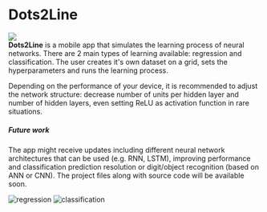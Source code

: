 # Dots2Line
![](https://img.shields.io/badge/version-v1.1.2-blue)<br/>
**Dots2Line** is a mobile app that simulates the learning process of neural networks. There are 2 main types of learning available: regression and classification. The user creates it's own dataset on a grid, sets the hyperparameters and runs the learning process. 

Depending on the performance of your device, it is recommended to adjust the network structure: decrease number of units per hidden layer and number of hidden layers, even setting ReLU as activation function in rare situations.



##### Future work
The app might receive updates including different neural network architectures that can be used (e.g. RNN, LSTM), improving performance and classification prediction resolution or digit/object recognition (based on ANN or CNN). The project files along with source code will be available soon.

![regression](https://user-images.githubusercontent.com/67599940/222987638-db1efe4e-ddd9-429f-b2a5-e1f14108e5fc.png)
![classification](https://user-images.githubusercontent.com/67599940/222987640-a1eafa3f-e831-409f-9849-c9894e6875ea.png)
